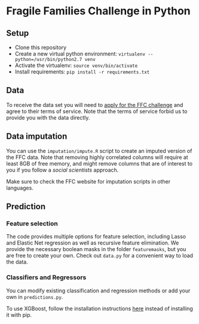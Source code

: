 # Fragile Families Challenge in Python

## Setup

- Clone this repository
- Create a new virtual python environment: `virtualenv --python=/usr/bin/python2.7 venv`
- Activate the virtualenv: `source venv/bin/activate`
- Install requirements: `pip install -r requirements.txt`

## Data

To receive the data set you will need to [apply for the FFC challenge](http://www.fragilefamilieschallenge.org/apply/) and agree to their terms of service.
Note that the terms of service forbid us to provide you with the data directly.

## Data imputation

You can use the `imputation/impute.R` script to create an imputed version of the FFC data.
Note that removing highly correlated columns will require at least 8GB of free memory, and might remove columns that are of interest to you if you follow a *social scientists* approach.

Make sure to check the FFC website for imputation scripts in other languages.

## Prediction

### Feature selection

The code provides multiple options for feature selection, including Lasso and Elastic Net regression as well as recursive feature elimination.
We provide the necessary boolean masks in the folder `featuremasks`, but you are free to create your own.
Check out `data.py` for a convenient way to load the data.

### Classifiers and Regressors

You can modify existing classification and regression methods or add your own in `predictions.py`.

To use XGBoost, follow the installation instructions [here](https://xgboost.readthedocs.io/en/latest/build.html#building-on-ubuntu-debian) instead of installing it with pip.

